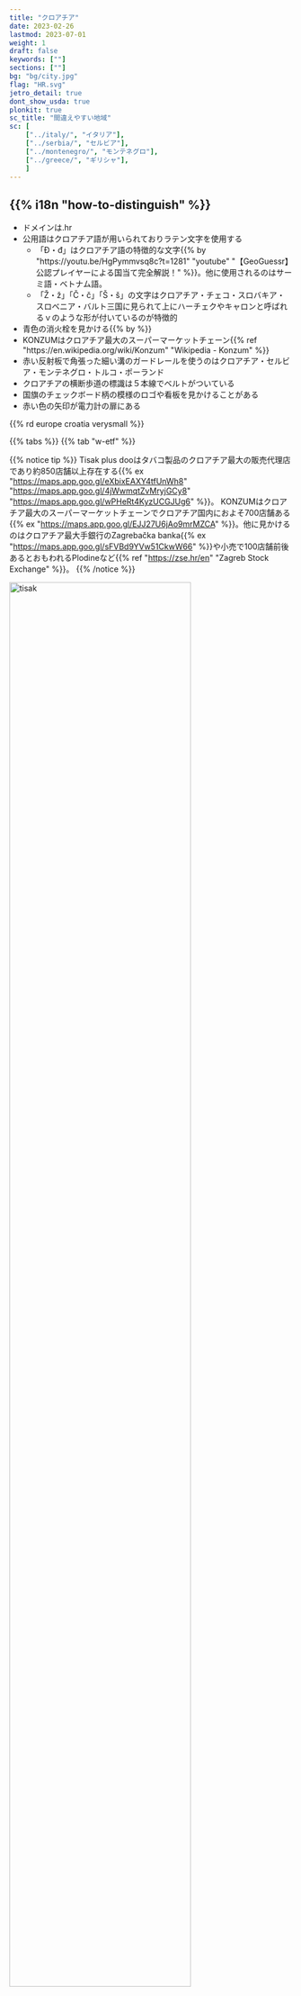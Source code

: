 ```yaml
---
title: "クロアチア"
date: 2023-02-26
lastmod: 2023-07-01
weight: 1
draft: false
keywords: [""]
sections: [""]
bg: "bg/city.jpg"
flag: "HR.svg"
jetro_detail: true
dont_show_usda: true
plonkit: true
sc_title: "間違えやすい地域"
sc: [
    ["../italy/", "イタリア"],
    ["../serbia/", "セルビア"],
    ["../montenegro/", "モンテネグロ"],
    ["../greece/", "ギリシャ"],
    ]
---
```


<div class="main-desciption country-description">
    <h2 class="section-title">{{% i18n "how-to-distinguish" %}}</h2>
    <ul class="rule-list">
        <li>ドメインは<span class="quiz">.hr</span></li>
        <li>公用語はクロアチア語が用いられており<span class="quiz">ラテン</span>文字を使用する
            <ul>
                <li>「<span class="quiz">Đ・đ</span>」はクロアチア語の特徴的な文字{{% by "https://youtu.be/HgPymmvsq8c?t=1281" "youtube" "【GeoGuessr】公認プレイヤーによる国当て完全解説！" %}}。他に使用されるのはサーミ語・ベトナム語。</li>
                <li>「Ž・ž」「Č・č」「Š・š」の文字はクロアチア・チェコ・スロバキア・スロベニア・バルト三国に見られて上にハーチェクやキャロンと呼ばれるｖのような形が付いているのが特徴的</li>
            </ul>
        </li>
        <li><span class="quiz">青</span>色の消火栓を見かける{{% by %}}</li>
        <li><span class="quiz">KONZUM</span>はクロアチア最大のスーパーマーケットチェーン{{% ref "https://en.wikipedia.org/wiki/Konzum" "Wikipedia - Konzum" %}}</li>
        <li>赤い反射板で角張った細い溝のガードレールを使うのはクロアチア・<span class="quiz">セルビア</span>・<span class="quiz">モンテネグロ</span>・トルコ・ポーランド</li>
        <li>クロアチアの横断歩道の標識は５本線でベルトが<span class="quiz">ついている</span></li>
        <li>国旗のチェックボード柄の模様のロゴや看板を見かけることがある</li>
        <li class="no-evidence">赤い色の矢印が電力計の扉にある</li>
    </ul>
    {{% rd europe croatia verysmall %}}
</div>


{{% tabs %}}
{{% tab "w-etf" %}}


{{% notice tip %}}
<span class="quiz">Tisak plus doo</span>はタバコ製品のクロアチア最大の販売代理店であり約850店舗以上存在する{{% ex "https://maps.app.goo.gl/eXbixEAXY4tfUnWh8" "https://maps.app.goo.gl/4jWwmqtZvMryjGCy8" "https://maps.app.goo.gl/wPHeRt4KyzUCGJUg6" %}}。
<span class="quiz">KONZUM</span>はクロアチア最大のスーパーマーケットチェーンでクロアチア国内におよそ700店舗ある{{% ex "https://maps.app.goo.gl/EJJ27U6jAo9mrMZCA" %}}。他に見かけるのはクロアチア最大手銀行のZagrebačka banka{{% ex "https://maps.app.goo.gl/sFVBd9YVw51CkwW66" %}}や小売で100店舗前後あるとおもわれるPlodineなど{{% ref "https://zse.hr/en" "Zagreb Stock Exchange" %}}。
{{% /notice %}}


<div class="googlemap-if no-margin">
<img src="./split_croatia_1.jpg" alt="tisak" width="80%">
<img src="./sanski_most5.jpg" alt="konzum" width="80%">
</div>

{{% notice tip %}}
道端に以下の2つの特徴的な形をした<span class="quiz">青</span>色の消火栓がある{{% ex "https://maps.app.goo.gl/AMmHBiaDFtHiP4HH6" "https://maps.app.goo.gl/g2qqL7da2hxLLmpp8" "https://goo.gl/maps/eYjfXEc6J9LdLNzQ9" "https://goo.gl/maps/4bZdWCQskrcwxcjZ7" %}}{{% by %}}。
{{% /notice %}}
<div class="googlemap-if no-margin">
<a data-flickr-embed="true" href="https://www.flickr.com/photos/khianti/9721208374/" title="Fire Hydrant"><img src="https://live.staticflickr.com/5537/9721208374_cea45cc06b_w.jpg" width="400" height="300" alt="Fire Hydrant"/></a>
<a data-flickr-embed="true" href="https://www.flickr.com/photos/enjoythevieweu/19634605133/in/photolist-KnNTBE-j7kkQ7-fP2JyW-TjEWVE-5tA7Xm-2mVquNr-8oXmDw-5pRahN-2pu3vZ-5pLNcZ-vV3u3H-yKGD4-yKGUG-yKGC9-yKGCM-yKGBN-yKGUk-yKGTX-yKGVn-yKGV1-yKGTq-6tzUdb-2o3BeQt-J6WkYY-5pR6Hs-ecTwKC-27f3Ymt-2ht24qe-9kUEq9-iQJ4fU-5Ry88-xKKFq-xKL1p-xKKZS-xKCTp-xKKEJ-xKKFN-yKGST-xKKGP-yKGCz-pdE4E8-xKKZg-27YGGSy" title="Croatia fire hydrant"><img src="https://live.staticflickr.com/3830/19634605133_4666909443_w.jpg" width="400" height="267" alt="Croatia fire hydrant"/></a><script async src="//embedr.flickr.com/assets/client-code.js" charset="utf-8"></script>
</div>


{{% notice tip %}}
2016年までは白いナンバープレートだったので青い線が無いナンバープレートも多い{{% ex "https://maps.app.goo.gl/4UrGHQ9JTgKQ3byCA" %}}。枠がかすかに赤く見える時がある気がするけれど、白一色に見えることも多い。
{{% /notice %}}

<div class="googlemap-if no-margin">
<img src="./car-example.jpg" width="600px">
</div>

{{% lb 50 small %}}
![](car_plate_ogulin.jpg)

CC0</a>
{{% /lb %}}

{{% notice tip %}}
「<span class="quiz">Đ・đ</span>」はクロアチア語の特徴的な文字。また<b>赤い反射板で角張った細い溝</b>のガードレールを使うのは<span class="quiz">クロアチア</span>・<span class="quiz">セルビア</span>・<span class="quiz">モンテネグロ</span>・トルコ・<span class="quiz">ポーランド</span>{{% by "https://www.plonkit.net/poland" "plonkit" %}}。
{{% /notice %}}

<div class="googlemap-if unclickable">
<img src="./autocesta_a5_hrvatska_003.jpg" width="600px">
</div>



{{% notice tip %}}
クロアチアの横断歩道の中の人はベルトを付けている{{% ex "https://maps.app.goo.gl/DFqnqwPTuUpDzUmu6" "https://maps.app.goo.gl/5mTEP7ZJz6BHkYsQ7" %}}。左から<span class="quiz">クロアチア</span>・<span class="quiz">ラトビア</span>・<span class="quiz">ハンガリー</span>。足の形が「く」ならクロアチアで「ハ」ならハンガリー。{{% goto "../portugal/" "ポルトガル" %}}や{{% goto "../germany/" "ドイツ" %}}もベルトを付けている点に注意。
{{% /notice %}}
<div class="googlemap-if unclickable">
<img src="../croatia/r/HR_road_sign_C02.svg" width="147px" style="margin:10px">
<img src="../baltic-state/latvia/r/Latvia_road_sign_535.svg" width="150px" style="margin:10px">
<img src="../hungary/r/Hungary_road_sign_E-038.svg" width="147px" style="margin:10px">
</div>

{{% notice tip %}}
黄色と赤のシェブロンがある
{{% /notice %}}
<div class="googlemap-if no-margin">
<img src="./road-example.png" width="95%">
<img src="./arrow.jpg" width="500px">
</div>

{{% notice tip %}}
ユーゴスラビア関連国であるクロアチア・{{% goto "../slovenia/" "スロベニア" %}}・{{% goto "../serbia/" "セルビア" %}}・{{% goto "../montenegro/" "モンテネグロ" %}}・ボスニア=ヘルツェゴビナはガードレールや看板に共通点が多い。これらの国では共通して黄色い看板と角張ったガードレールが見つかる。
{{% /notice %}}
<div class="googlemap-if no-margin">
<img src="./tabla_na_ulasku_u_0.jpg" width="95%">
</div>

{{% notice tip %}}
クロアチアに確定するかはわからないけれどこんな感じの赤い矢印が電力計の扉に書かれていることが多い気がする{{% ex "https://maps.app.goo.gl/WPiySja6gVUH2FVn6" "https://goo.gl/maps/Pg3Mp4mHMZPCboZ89" "https://goo.gl/maps/KwSMnjmejChxYidG7" "https://goo.gl/maps/9XZ7cu3oHN1ajyy58" "https://goo.gl/maps/z38EvsekK8QiSMs19" "https://goo.gl/maps/h6QDFvwjY4gWgKBL9" %}}。電球のポールにも貼ってあることがある{{% ex "https://maps.app.goo.gl/5SuyvS2ggEwnKBgN6" %}}。
{{% /notice %}}
<div class="googlemap-if">
<img src="./danger.png" width="200px" style="margin:40px">
</div>

{{% notice tip %}}
周辺国と比較するとレンガの家が多い{{% ex "https://maps.app.goo.gl/uFNNEbrfaxMg9XEt8" "https://maps.app.goo.gl/V1em4oWucgWKZRuA9" "https://maps.app.goo.gl/crgMLE8HgNJfZUy58" "https://maps.app.goo.gl/rAMsLuMhwDfsbZyX6" %}}。
{{% /notice %}}
<div class="googlemap-if">
<a data-flickr-embed="true" href="https://www.flickr.com/photos/m-squared_photos/29033245745/in/photolist-a22vNN-ci6hQS-8cjtwN-dFDZLn-f2YX4y-ci6hvU-H68Vfa-akHFCY-LArFMV-LeyYsv-oQu8G5-btvsnr-dsQ2EJ-QAqWHG-oQQP6H-LEabGJ-HX7QVc-9mJ3zJ-hxoAjr-kTGe2X-oopLaW-91VwbU-xCzQRR-8iWwVv-ywuHcu-pqUpSY-hdrm1B-aFbzAc-nFDv8S-hyMifV-j4Pg6P-b66LDa-FBXHsb-8n5s44-cRa8Zf-hyMhAZ-hydWxB-e2QXN-nryifX-qGhpfv-PAPfQo-JvYamG-JvZW9q-RWwz8A-JrjQEX-pPKRpy-h7rgB1-o8WPtb-brSvjc-fd9FUp" title="brick house"><img src="https://live.staticflickr.com/7522/29033245745_c63467fdec_c.jpg" width="90%" alt="brick house"/></a><script async src="//embedr.flickr.com/assets/client-code.js" charset="utf-8"></script>
</div>
{{% /tab %}}
{{% tab "w-road" %}}

{{% notice tip %}}
黄色と赤のシェブロンがある。
{{% /notice %}}
<div class="googlemap-if">
<iframe src="https://www.google.com/maps/embed?pb=!4v1694314678924!6m8!1m7!1s8XipuyeQ6lop-HBkQEsGLw!2m2!1d45.47253516983014!2d18.91674277445001!3f193.25744698733536!4f-2.5463749573817154!5f1.5389236508821318" width="590" height="290" style="border:0;" allowfullscreen="" loading="lazy" referrerpolicy="no-referrer-when-downgrade"></iframe>
</div>
{{% /tab %}}
{{% tab "w-bollard" %}}
<div class="googlemap-if">
<iframe src="https://www.google.com/maps/embed?pb=!4v1681257980003!6m8!1m7!1sMsOMB1naVEv1czOvhAtJ3g!2m2!1d45.34458769417302!2d15.37503663079558!3f43.1214049711359!4f-20.64904948311542!5f3.325193203789971" width="295" height="295" style="border:0;" allowfullscreen="" loading="lazy" referrerpolicy="no-referrer-when-downgrade"></iframe>
<iframe src="https://www.google.com/maps/embed?pb=!4v1681258012669!6m8!1m7!1sqHxbw4HeMmgHJobzL91FrA!2m2!1d45.34482174447255!2d15.37483800339599!3f298.77476173043993!4f-23.468580312565678!5f3.325193203789971" width="295" height="295" style="border:0;" allowfullscreen="" loading="lazy" referrerpolicy="no-referrer-when-downgrade"></iframe>
</div>
{{% /tab %}}
{{% tab "🍄" %}}
<div class="googlemap-if">
<iframe src="https://www.google.com/maps/embed?pb=!4v1681258464332!6m8!1m7!1sAw8lcQqLTGYHVMAEKqb2Gw!2m2!1d45.30784246950383!2d18.42113629874204!3f34.46953077869004!4f-14.946028716990526!5f3.325193203789971" width="295" height="295" style="border:0;" allowfullscreen="" loading="lazy" referrerpolicy="no-referrer-when-downgrade"></iframe>
</div>
{{% /tab %}}
{{% /tabs %}}


<div class="main-desciption area-description">
    <h2 class="section-title">{{% i18n "narrow-down-the-area" %}}</h2>
    <ul class="rule-list">
        <li>街中ならば市外局番から地域が分かることがある。「0XX」のフォーマット。
            <ul>
                <li>01x：{{% goto "https://goo.gl/maps/i3Nyem6V6EjqYRqh9" "Zagreb" map %}}, 見つけるのは難しい</li>
                <li>020：Dubrovnik, 見つけられなかった</li>
                <li>021：{{% goto "https://goo.gl/maps/CCt8pwdTgwfgWkqAA" "Split" map %}}</li>
                <li>023：{{% goto "https://goo.gl/maps/u7T7EiN1DYRfWziX9" "Zadar" map %}}</li>
                <li>051：{{% goto "https://goo.gl/maps/VZ8V5GAc5m7YsewKA" "Rijeka" map %}}</li>
            </ul>
        </li>
    </ul>
</div>

{{% tabs %}}
{{% tab "市外局番" %}}
{{% notice note %}}
街中を歩いてみた体感として地名を見る回数の方がずっと多いかも。
{{% /notice %}}
<div class="googlemap-if">
<p><div class="unclickable"><img src="areacode.png" /></div></p>
<p>出典：<a href="https://web.archive.org/web/20110714164315/http://www.t-com.hr/privatni/telefon/pozivi/pozivni/medunarodni.asp">© T-Hrvatski Telekom - Međunarodni promet</a></p>
</div>
{{% /tab %}}
{{% /tabs %}}


<div class="main-desciption area-description">
    <h2 class="section-title">{{% i18n "narrow-down-the-city" %}}</h2>
    <ul class="rule-list">
        <li>内陸の平坦な地域ではブドウ畑が多いが、Vis島という離島もブドウ畑が多い</li>
    </ul>
</div>

{{% tabs %}}
{{% tab "Vis島" %}}
{{% notice tip %}}
島の主な産業はブドウ栽培{{% ex "https://maps.app.goo.gl/SSWENqTiuXZhwL969" "https://maps.app.goo.gl/DqNBW2TBT3CkQvsN9" "https://maps.app.goo.gl/CDrhyrchMuPDJNdQ9" %}}であり島内の耕作地のうち5分の1はブドウ畑。
{{% /notice %}}
<img src="./vrbnicko_polje_1.jpg">
</div>
{{% /tab %}}
{{% /tabs %}}